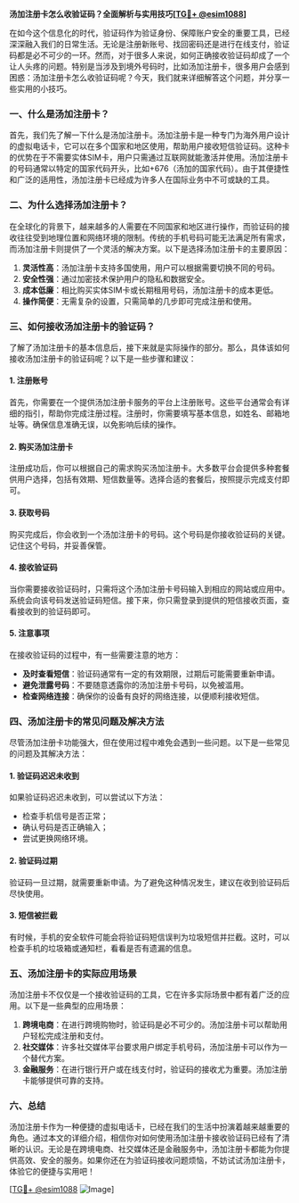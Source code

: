 **汤加注册卡怎么收验证码？全面解析与实用技巧[[TG💪+ @esim1088](https://t.me/s/esim1088)]**

在如今这个信息化的时代，验证码作为验证身份、保障账户安全的重要工具，已经深深融入我们的日常生活。无论是注册新账号、找回密码还是进行在线支付，验证码都是必不可少的一环。然而，对于很多人来说，如何正确接收验证码却成了一个让人头疼的问题。特别是当涉及到境外号码时，比如汤加注册卡，很多用户会感到困惑：汤加注册卡怎么收验证码呢？今天，我们就来详细解答这个问题，并分享一些实用的小技巧。

### 一、什么是汤加注册卡？

首先，我们先了解一下什么是汤加注册卡。汤加注册卡是一种专门为海外用户设计的虚拟电话卡，它可以在多个国家和地区使用，帮助用户接收短信验证码。这种卡的优势在于不需要实体SIM卡，用户只需通过互联网就能激活并使用。汤加注册卡的号码通常以特定的国家代码开头，比如+676（汤加的国家代码）。由于其便捷性和广泛的适用性，汤加注册卡已经成为许多人在国际业务中不可或缺的工具。

### 二、为什么选择汤加注册卡？

在全球化的背景下，越来越多的人需要在不同国家和地区进行操作，而验证码的接收往往受到地理位置和网络环境的限制。传统的手机号码可能无法满足所有需求，而汤加注册卡则提供了一个灵活的解决方案。以下是选择汤加注册卡的主要原因：

1. **灵活性高**：汤加注册卡支持多国使用，用户可以根据需要切换不同的号码。
2. **安全性强**：通过加密技术保护用户的隐私和数据安全。
3. **成本低廉**：相比购买实体SIM卡或长期租用号码，汤加注册卡的成本更低。
4. **操作简便**：无需复杂的设置，只需简单的几步即可完成注册和使用。

### 三、如何接收汤加注册卡的验证码？

了解了汤加注册卡的基本信息后，接下来就是实际操作的部分。那么，具体该如何接收汤加注册卡的验证码呢？以下是一些步骤和建议：

#### 1. 注册账号

首先，你需要在一个提供汤加注册卡服务的平台上注册账号。这些平台通常会有详细的指引，帮助你完成注册过程。注册时，你需要填写基本信息，如姓名、邮箱地址等。确保信息准确无误，以免影响后续的操作。

#### 2. 购买汤加注册卡

注册成功后，你可以根据自己的需求购买汤加注册卡。大多数平台会提供多种套餐供用户选择，包括有效期、短信数量等。选择合适的套餐后，按照提示完成支付即可。

#### 3. 获取号码

购买完成后，你会收到一个汤加注册卡的号码。这个号码是你接收验证码的关键。记住这个号码，并妥善保管。

#### 4. 接收验证码

当你需要接收验证码时，只需将这个汤加注册卡号码输入到相应的网站或应用中。系统会向该号码发送验证码短信。接下来，你只需登录到提供的短信接收页面，查看接收到的验证码即可。

#### 5. 注意事项

在接收验证码的过程中，有一些需要注意的地方：

- **及时查看短信**：验证码通常有一定的有效期限，过期后可能需要重新申请。
- **避免泄露号码**：不要随意透露你的汤加注册卡号码，以免被滥用。
- **检查网络连接**：确保你的设备有良好的网络连接，以便顺利接收短信。

### 四、汤加注册卡的常见问题及解决方法

尽管汤加注册卡功能强大，但在使用过程中难免会遇到一些问题。以下是一些常见的问题及其解决方法：

#### 1. 验证码迟迟未收到

如果验证码迟迟未收到，可以尝试以下方法：

- 检查手机信号是否正常；
- 确认号码是否正确输入；
- 尝试更换网络环境。

#### 2. 验证码过期

验证码一旦过期，就需要重新申请。为了避免这种情况发生，建议在收到验证码后尽快使用。

#### 3. 短信被拦截

有时候，手机的安全软件可能会将验证码短信误判为垃圾短信并拦截。这时，可以检查手机的垃圾箱或通知栏，看看是否有遗漏的信息。

### 五、汤加注册卡的实际应用场景

汤加注册卡不仅仅是一个接收验证码的工具，它在许多实际场景中都有着广泛的应用。以下是一些典型的应用场景：

1. **跨境电商**：在进行跨境购物时，验证码是必不可少的。汤加注册卡可以帮助用户轻松完成注册和支付。
2. **社交媒体**：许多社交媒体平台要求用户绑定手机号码，汤加注册卡可以作为一个替代方案。
3. **金融服务**：在进行银行开户或在线支付时，验证码的接收尤为重要。汤加注册卡能够提供可靠的支持。

### 六、总结

汤加注册卡作为一种便捷的虚拟电话卡，已经在我们的生活中扮演着越来越重要的角色。通过本文的详细介绍，相信你对如何使用汤加注册卡接收验证码已经有了清晰的认识。无论是在跨境电商、社交媒体还是金融服务中，汤加注册卡都能为你提供高效、安全的服务。如果你还在为验证码接收问题烦恼，不妨试试汤加注册卡，体验它的便捷与实用吧！

[[TG💪+ @esim1088](https://t.me/s/esim1088) ![Image](https://i.postimg.cc/4NQfJmqS/Snipaste-2025-05-13-00-14-12.png)]